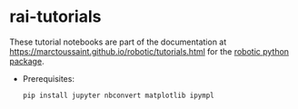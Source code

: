 # rai-tutorials

These tutorial notebooks are part of the documentation at
<https://marctoussaint.github.io/robotic/tutorials.html> for the
[robotic python package](https://pypi.org/project/robotic/).

* Prerequisites:

      pip install jupyter nbconvert matplotlib ipympl
